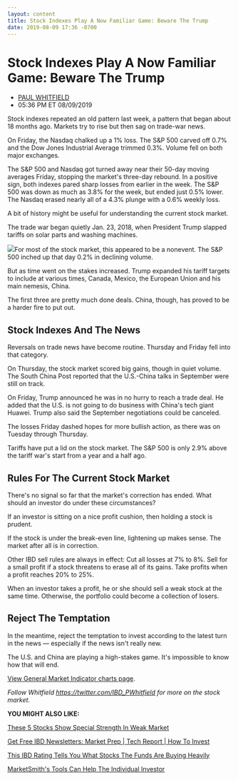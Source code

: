 ```yaml
---
layout: content
title: Stock Indexes Play A Now Familiar Game: Beware The Trump
date: 2019-08-09 17:36 -0700
---
```



Stock Indexes Play A Now Familiar Game: Beware The Trump
=========================================================




* [PAUL WHITFIELD](https://www.investors.com/author/whitfieldp/ "Posts by PAUL WHITFIELD")
* 05:36 PM ET 08/09/2019




Stock indexes repeated an old pattern last week, a pattern that began about 18 months ago. Markets try to rise but then sag on trade-war news.




On Friday, the Nasdaq chalked up a 1% loss. The S&P 500 carved off 0.7% and the Dow Jones Industrial Average trimmed 0.3%. Volume fell on both major exchanges.


The S&P 500 and Nasdaq got turned away near their 50-day moving averages Friday, stopping the market's three-day rebound. In a positive sign, both indexes pared sharp losses from earlier in the week. The S&P 500 was down as much as 3.8% for the week, but ended just 0.5% lower. The Nasdaq erased nearly all of a 4.3% plunge with a 0.6% weekly loss.


A bit of history might be useful for understanding the current stock market.


The trade war began quietly Jan. 23, 2018, when President Trump slapped tariffs on solar parts and washing machines.


![](https://www.investors.com/wp-content/uploads/2019/08/MP080919-300x291.jpg)For most of the stock market, this appeared to be a nonevent. The S&P 500 inched up that day 0.2% in declining volume.


But as time went on the stakes increased. Trump expanded his tariff targets to include at various times, Canada, Mexico, the European Union and his main nemesis, China.


The first three are pretty much done deals. China, though, has proved to be a harder fire to put out.


Stock Indexes And The News
--------------------------


Reversals on trade news have become routine. Thursday and Friday fell into that category.


On Thursday, the stock market scored big gains, though in quiet volume. The South China Post reported that the U.S.-China talks in September were still on track.


On Friday, Trump announced he was in no hurry to reach a trade deal. He added that the U.S. is not going to do business with China's tech giant Huawei. Trump also said the September negotiations could be canceled.


The losses Friday dashed hopes for more bullish action, as there was on Tuesday through Thursday.


Tariffs have put a lid on the stock market. The S&P 500 is only 2.9% above the tariff war's start from a year and a half ago.


Rules For The Current Stock Market
----------------------------------


There's no signal so far that the market's correction has ended. What should an investor do under these circumstances?


If an investor is sitting on a nice profit cushion, then holding a stock is prudent.


If the stock is under the break-even line, lightening up makes sense. The market after all is in correction.


Other IBD sell rules are always in effect: Cut all losses at 7% to 8%. Sell for a small profit if a stock threatens to erase all of its gains. Take profits when a profit reaches 20% to 25%.


When an investor takes a profit, he or she should sell a weak stock at the same time. Otherwise, the portfolio could become a collection of losers.


Reject The Temptation
---------------------


In the meantime, reject the temptation to invest according to the latest turn in the news — especially if the news isn't really new.


The U.S. and China are playing a high-stakes game. It's impossible to know how that will end.


[View General Market Indicator charts page](https://www.investors.com/wp-content/uploads/2019/08/GMI_081219.pdf).


*Follow Whitfield <https://twitter.com/IBD_PWhitfield> for more on the stock market.*


**YOU MIGHT ALSO LIKE:**


[These 5 Stocks Show Special Strength In Weak Market](https://www.investors.com/market-trend/stock-market-today/dow-jones-futures-apple-stock-amd-lockheed-amazon-zscaler-stock-market-correction/) 


[Get Free IBD Newsletters: Market Prep | Tech Report | How To Invest](https://shop.investors.com/offer/splashresponsive.aspx?id=newsletters-howtoinvest)


[This IBD Rating Tells You What Stocks The Funds Are Buying Heavily](https://www.investors.com/how-to-invest/investors-corner/stocks-funds-are-buying/)


[MarketSmith's Tools Can Help The Individual Investor](https://marketsmith.investors.com/?src=A012BF)




